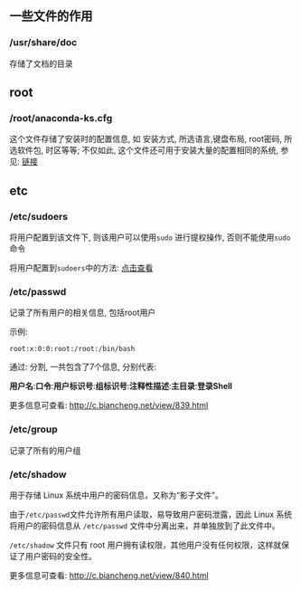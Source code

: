 ## 一些文件的作用

### /usr/share/doc

存储了文档的目录



## root

### /root/anaconda-ks.cfg

这个文件存储了安装时的配置信息, 如 安装方式, 所选语言,键盘布局, root密码, 所选软件包, 时区等等; 不仅如此, 这个文件还可用于安装大量的配置相同的系统, 参见:  [链接](https://blog.csdn.net/whyhonest/article/details/7555229/)



## etc

### /etc/sudoers

将用户配置到该文件下,  则该用户可以使用`sudo` 进行提权操作, 否则不能使用`sudo`命令

将用户配置到`sudoers`中的方法: [点击查看](add-user-to-sudoers.md)



### /etc/passwd

记录了所有用户的相关信息, 包括root用户

示例: 

```plain
root:x:0:0:root:/root:/bin/bash
```

通过: 分割, 一共包含了7个信息, 分别代表: 

**用户名**:**口令**:**用户标识号**:**组标识号**:**注释性描述**:**主目录**:**登录Shell**

更多信息可查看: http://c.biancheng.net/view/839.html



### /etc/group

记录了所有的用户组



### /etc/shadow

用于存储 Linux 系统中用户的密码信息，又称为“影子文件”。

由于`/etc/passwd`文件允许所有用户读取，易导致用户密码泄露，因此 Linux 系统将用户的密码信息从 `/etc/passwd` 文件中分离出来，并单独放到了此文件中。

`/etc/shadow` 文件只有 root 用户拥有读权限，其他用户没有任何权限，这样就保证了用户密码的安全性。



更多信息可查看: http://c.biancheng.net/view/840.html

